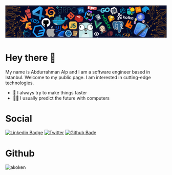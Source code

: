 # [![Header](assets/header.png)](https://github.com/user/akoken)
<h1>Hey there 👋</h1>

My name is Abdurrahman Alp and I am a software engineer based in Istanbul.
Welcome to my public page. I am interested in cutting-edge technologies. 

* 🚀 I always try to make things faster 
* 👨‍💻 I usually predict the future with computers

# Social
[![Linkedin Badge](https://img.shields.io/badge/Abdurrahman%20Alp%20Köken-0077B5?style=flat&logo=linkedin&logoColor=white)](https://www.linkedin.com/in/akoken/)
[![Twitter](https://img.shields.io/twitter/url/https/twitter.com/aakoken.svg?style=social&label=Follow%20aakoken)](https://twitter.com/aakoken)
[![Github Bade](https://img.shields.io/badge/akoken-100000?style=flate&logo=github&logoColor=white)](https://github.com/akoken/)

# Github
<img src="https://github-readme-stats.vercel.app/api/top-langs?username=akoken&show_icons=true&theme=dark&locale=en&layout=compact" alt="akoken" />
